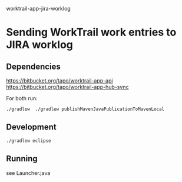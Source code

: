 worktrail-app-jira-worklog

# Sending WorkTrail work entries to JIRA worklog


## Dependencies

https://bitbucket.org/tapo/worktrail-app-api
https://bitbucket.org/tapo/worktrail-app-hub-sync

For both run:

    ./gradlew  ./gradlew publishMavenJavaPublicationToMavenLocal

## Development

    ./gradlew eclipse

## Running

see Launcher.java

